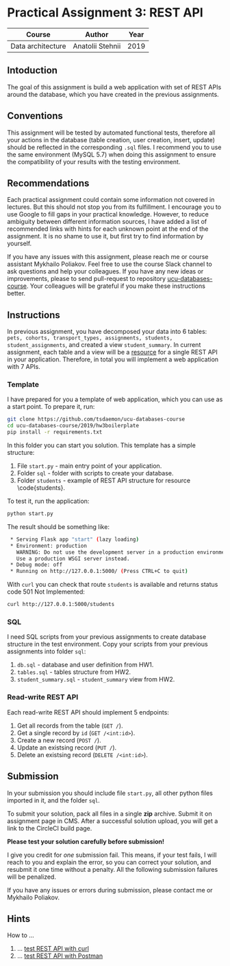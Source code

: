 
# Practical Assignment 3: REST API
| Course | Author | Year | 
|--------|------------------|----|
|  Data architecture | Anatolii Stehnii | 2019| 

## Intoduction
The goal of this assignment is build a web application with set of REST APIs 
around the database, which you have created in the previous assignments.

## Conventions

This assignment will be tested by automated functional tests, therefore all 
your  actions in the database (table creation, user creation, insert, update) 
should be reflected in the corresponding `.sql` files. I recommend you to 
use the same environment (MySQL 5.7) when doing this assignment to ensure the 
compatibility of your results with the testing environment.

## Recommendations

Each practical assignment could contain some information not covered in lectures. 
But this should not stop you from its fulfillment. I encourage you to use Google 
to fill gaps in your practical knowledge. However, to reduce 
ambiguity between different information sources, I have added a list of 
recommended links with hints for each unknown point at the end of the assignment. 
It is no shame to use it, but first try to find information by yourself.

If you have any issues with this assignment, please reach me or course assistant 
Mykhailo Poliakov. Feel free to use the course Slack channel to ask questions and 
help your colleagues. If you have any new ideas or improvements, please to send 
pull-request to repository [ucu-databases-course](https://github.com/tsdaemon/ucu-databases-course). Your colleagues will be grateful if you make these instructions better.

## Instructions

In previous assignment, you have decomposed your data into 6 tables: 
`pets, cohorts, transport_types, assignments, students, 
student_assignments`, and created a view `student_summary`. 
In current assignment, each table and a view will be a 
[resource](https://restful-api-design.readthedocs.io/en/latest/resources.html) for 
a single REST API in your application. Therefore, in total you will implement 
a web application with 7 APIs.

### Template

I have prepared for you a template of web application, which you can use as a 
start point. To prepare it, run: 

```bash
git clone https://github.com/tsdaemon/ucu-databases-course
cd ucu-databases-course/2019/hw3boilerplate
pip install -r requirements.txt
```

In this folder you can start you solution. This template has a simple structure:

1. File `start.py` - main entry point of your application.
2. Folder `sql` - folder with scripts to create your database.
3. Folder `students` - example of REST API structure for resource \code{students}.

To test it, run the application: 

```bash
python start.py
```

The result should be something like:

```bash
 * Serving Flask app "start" (lazy loading)
 * Environment: production
   WARNING: Do not use the development server in a production environment.
   Use a production WSGI server instead.
 * Debug mode: off
 * Running on http://127.0.0.1:5000/ (Press CTRL+C to quit)
```

With `curl` you can check that route `students` is available and returns status 
code 501 Not Implemented: 

```bash
curl http://127.0.0.1:5000/students
```

### SQL
I need SQL scripts from your previous assignments to create database structure 
in the test environment. Copy your scripts from your previous assignments into 
folder `sql`:

1. `db.sql` - database and user definition from HW1.
2. `tables.sql` - tables structure from HW2.
3. `student_summary.sql` - `student_summary` view from HW2.

### Read-write REST API

Each read-write REST API should implement 5 endpoints:

1. Get all records from the table (`GET /`).
2. Get a single record by `id` (`GET /<int:id>`).
3. Create a new record (`POST /`).
4. Update an existsing record (`PUT /`).
5. Delete an existsing record (`DELETE /<int:id>`).

## Submission

In your submission you should include file `start.py`, all other python files imported 
in it, and the folder `sql`. 

To submit your solution, pack all files in a single **zip** archive. 
Submit it on assignment page in CMS. After a successful solution upload, you
will get a link to the CircleCI build page. 

**Please test your solution carefully before submission!**

I give you credit for *one* submission fail. This means, if your test fails, 
I will reach to you and explain the error, so you can correct your 
solution, and resubmit it one time without a penalty. All the following 
submission failures  will be penalized.

If you have any issues or errors during submission, please contact me or 
Mykhailo Poliakov.

## Hints
How to ...

1. ... [test REST API with curl](https://www.baeldung.com/curl-rest)
2. ... [test REST API with Postman](https://medium.com/aubergine-solutions/api-testing-using-postman-323670c89f6d)